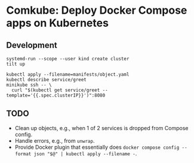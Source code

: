 # Comkube: Deploy Docker Compose apps on Kubernetes

## Development

```
systemd-run --scope --user kind create cluster
tilt up

kubectl apply --filename=manifests/object.yaml
kubectl describe service/greet
minikube ssh -- \
  curl "$(kubectl get service/greet --template='{{.spec.clusterIP}}')":8080
```

## TODO

- Clean up objects, e.g., when 1 of 2 services is dropped from Compose config.
- Handle errors, e.g., from `unwrap`.
- Provide Docker plugin that essentially does
  `docker compose config --format json "$@" | kubectl apply --filename -`.
